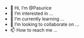 

- 👋 Hi, I’m @Pasurice
- 👀 I’m interested in ...
- 🌱 I’m currently learning ...
- 💞️ I’m looking to collaborate on ...
- 📫 How to reach me ...

<!---
Pasurice/Pasurice is a ✨ special ✨ repository because its `README.md` (this file) appears on your GitHub profile.
You can click the Preview link to take a look at your changes.
--->


